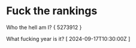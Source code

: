 # Fuck the rankings

Who the hell am I?
{ 5273912 }

What fucking year is it?
[ 2024-09-17T10:30:00Z ]
